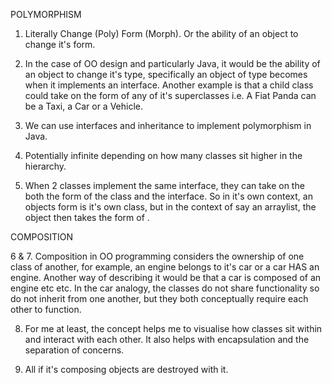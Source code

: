 POLYMORPHISM

1.  Literally Change (Poly)  Form (Morph).  Or the ability
of an object to change it's form.

2.  In the case of OO design and particularly Java, it     would be the ability of an object to change it's type, specifically an object of type <TYPE> becomes <IType> when it implements an interface.  Another example is that a child class could take on the form of any of it's superclasses i.e. A Fiat Panda can be a Taxi, a Car or a Vehicle.

3.  We can use interfaces and inheritance to implement polymorphism in Java.

4.  Potentially infinite depending on how many classes sit higher in the hierarchy.

5.  When 2 classes implement the same interface, they can take on the both the form of the class and the interface.  So in it's own context, an objects form is it's own class, but in the context of say an arraylist<INTERFACE>, the object then takes the form of <INTERFACE>.


COMPOSITION

6 & 7.  Composition in OO programming considers the ownership of one class of another, for example, an engine belongs to it's car or a car HAS an engine.  Another way of describing it would be that a car is composed of an engine etc etc. In the car analogy, the classes do not share functionality so do not inherit from one another, but they both conceptually require each other to function.

8.  For me at least, the concept helps me to visualise how classes sit within and interact with each other. It also helps with encapsulation and the separation of concerns.

9.  All if it's composing objects are destroyed with it.

